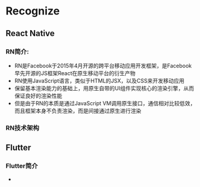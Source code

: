 # Recognize
## React Native
### RN简介:
- RN是Facebook于2015年4月开源的跨平台移动应用开发框架，是Facebook早先开源的JS框架React在原生移动平台的衍生产物
- RN使用JavaScript语言，类似于HTML的JSX，以及CSS来开发移动应用
- 保留基本渲染能力的基础上，用原生自带的UI组件实现核心的渲染引擎，从而保证良好的渲染性能
- 但是由于RN的本质是通过JavaScript VM调用原生接口，通信相对比较低效，而且框架本身不负责渲染，而是间接通过原生进行渲染
### RN技术架构
## Flutter
### Flutter简介
- 